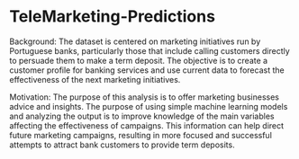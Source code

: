 # TeleMarketing-Predictions

Background: The dataset is centered on marketing initiatives run by Portuguese banks, particularly those that include calling customers directly to persuade them to make a term deposit. The objective is to create a customer profile for banking services and use current data to forecast the effectiveness of the next marketing initiatives.

Motivation: The purpose of this analysis is to offer marketing businesses advice and insights. The purpose of using simple machine learning models and analyzing the output is to improve knowledge of the main variables affecting the effectiveness of campaigns. This information can help direct future marketing campaigns, resulting in more focused and successful attempts to attract bank customers to provide term deposits.
